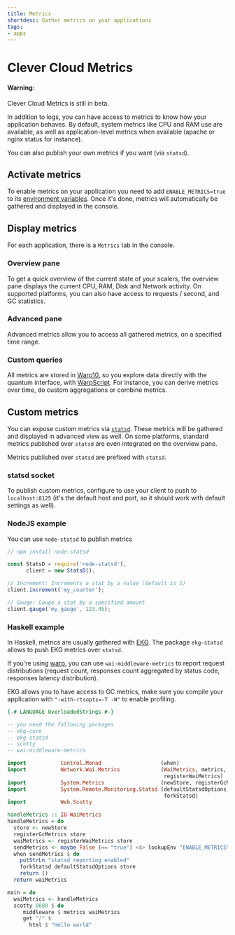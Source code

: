 ```yaml
---
title: Metrics
shortdesc: Gather metrics on your applications
tags:
- apps
---
```


# Clever Cloud Metrics

<div class="alert alert-hot-problems">
<h4>Warning:</h4>
  <p>Clever Cloud Metrics is still in beta. </p>
</div>

In addition to logs, you can have access to metrics to know how your application
behaves. By default, system metrics like CPU and RAM use are available, as well
as application-level metrics when available (apache or nginx status for instance).

You can also publish your own metrics if you want (via `statsd`).

## Activate metrics

To enable metrics on your application you need to add `ENABLE_METRICS=true` to
its [environment variables](/doc/admin-console/environment-variables/).
Once it's done, metrics will automatically be gathered and displayed in the console.

## Display metrics

For each application, there is a `Metrics` tab in the console.

### Overview pane

To get a quick overview of the current state of your scalers, the overview pane
displays the current CPU, RAM, Disk and Network activity. On supported platforms,
you can also have access to requests / second, and GC statistics.

### Advanced pane

Advanced metrics allow you to access all gathered metrics,
on a specified time range.

### Custom queries

All metrics are stored in [Warp10](http://www.warp10.io/), so you explore data directly with
the quantum interface, with [WarpScript](http://www.warp10.io/reference/). For instance,
you can derive metrics over time, do custom aggregations or combine metrics.

## Custom metrics

You can expose custom metrics via [`statsd`](https://github.com/etsy/statsd#usage).
These metrics will be gathered and displayed in advanced view as well.
On some platforms, standard metrics published over `statsd` are even integrated on the overview pane.

Metrics published over `statsd` are prefixed with `statsd`.

### statsd socket

To publish custom metrics, configure to use your client to push to `localhost:8125`
(it's the default host and port, so it should work with default settings as well).

### NodeJS example

You can use `node-statsd` to publish metrics

```javascript
// npm install node-statsd

const StatsD = require('node-statsd'),
      client = new StatsD();

// Increment: Increments a stat by a value (default is 1)
client.increment('my_counter');

// Gauge: Gauge a stat by a specified amount
client.gauge('my_gauge', 123.45);
```

### Haskell example

<!-- Maybe this should be put in haskell documentation? -->

In Haskell, metrics are usually gathered with [EKG](https://hackage.haskell.org/package/ekg).
The package `ekg-statsd` allows to push EKG metrics over `statsd`.

If you're using [warp](https://hackage.haskell.org/package/warp), you can use
`wai-middleware-metrics` to report request distributions (request count,
responses count aggregated by status code,
responses latency distribution).

EKG allows you to have access to GC metrics, make sure you compile your application
with `"-with-rtsopts=-T -N"` to enable profiling.

```haskell
{-# LANGUAGE OverloadedStrings #-}

-- you need the following packages
-- ekg-core
-- ekg-statsd
-- scotty
-- wai-middleware-metrics

import           Control.Monad                   (when)
import           Network.Wai.Metrics             (WaiMetrics, metrics,
                                                  registerWaiMetrics)
import           System.Metrics                  (newStore, registerGcMetrics)
import           System.Remote.Monitoring.Statsd (defaultStatsdOptions,
                                                  forkStatsd)
import           Web.Scotty

handleMetrics :: IO WaiMetrics
handleMetrics = do
  store <- newStore
  registerGcMetrics store
  waiMetrics <- registerWaiMetrics store
  sendMetrics <- maybe False (== "true") <$> lookupEnv "ENABLE_METRICS"
  when sendMetrics $ do
    putStrLn "statsd reporting enabled"
    forkStatsd defaultStatsdOptions store
    return ()
  return waiMetrics

main = do
  waiMetrics <- handleMetrics
  scotty 8080 $ do
     middleware $ metrics waiMetrics
     get "/" $
       html $ "Hello world"
```
